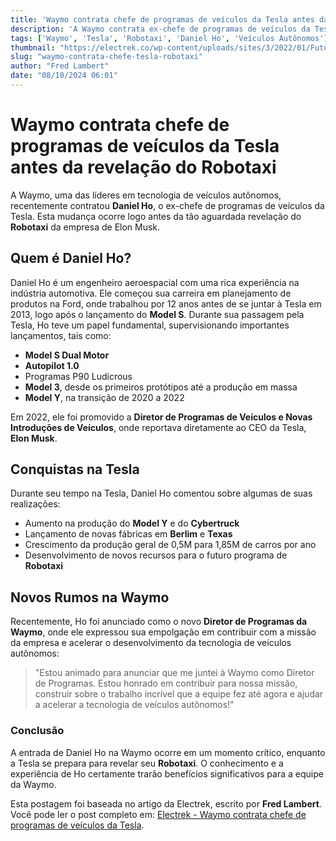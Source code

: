 ```yaml
---
title: 'Waymo contrata chefe de programas de veículos da Tesla antes da revelação do Robotaxi'
description: 'A Waymo contrata ex-chefe de programas de veículos da Tesla, Daniel Ho, em meio às pendências do Robotaxi. Ho tem uma vasta experiência no setor automotivo e desempenhou papéis cruciais na Tesla.'
tags: ['Waymo', 'Tesla', 'Robotaxi', 'Daniel Ho', 'Veículos Autônomos']
thumbnail: "https://electrek.co/wp-content/uploads/sites/3/2022/01/Future-Waymo-EV-3.jpeg?quality=82&strip=all&w=1000"
slug: "waymo-contrata-chefe-tesla-robotaxi"
author: "Fred Lambert"
date: "08/10/2024 06:01"
---
```


# Waymo contrata chefe de programas de veículos da Tesla antes da revelação do Robotaxi

A Waymo, uma das líderes em tecnologia de veículos autônomos, recentemente contratou **Daniel Ho**, o ex-chefe de programas de veículos da Tesla. Esta mudança ocorre logo antes da tão aguardada revelação do **Robotaxi** da empresa de Elon Musk.

## Quem é Daniel Ho?

Daniel Ho é um engenheiro aeroespacial com uma rica experiência na indústria automotiva. Ele começou sua carreira em planejamento de produtos na Ford, onde trabalhou por 12 anos antes de se juntar à Tesla em 2013, logo após o lançamento do **Model S**. Durante sua passagem pela Tesla, Ho teve um papel fundamental, supervisionando importantes lançamentos, tais como:

- **Model S Dual Motor**
- **Autopilot 1.0**
- Programas P90 Ludicrous
- **Model 3**, desde os primeiros protótipos até a produção em massa
- **Model Y**, na transição de 2020 a 2022

Em 2022, ele foi promovido a **Diretor de Programas de Veículos e Novas Introduções de Veículos**, onde reportava diretamente ao CEO da Tesla, **Elon Musk**.

## Conquistas na Tesla

Durante seu tempo na Tesla, Daniel Ho comentou sobre algumas de suas realizações:

- Aumento na produção do **Model Y** e do **Cybertruck**
- Lançamento de novas fábricas em **Berlim** e **Texas**
- Crescimento da produção geral de 0,5M para 1,85M de carros por ano
- Desenvolvimento de novos recursos para o futuro programa de **Robotaxi**

## Novos Rumos na Waymo

Recentemente, Ho foi anunciado como o novo **Diretor de Programas da Waymo**, onde ele expressou sua empolgação em contribuir com a missão da empresa e acelerar o desenvolvimento da tecnologia de veículos autônomos:

> "Estou animado para anunciar que me juntei à Waymo como Diretor de Programas. Estou honrado em contribuir para nossa missão, construir sobre o trabalho incrível que a equipe fez até agora e ajudar a acelerar a tecnologia de veículos autônomos!"

### Conclusão

A entrada de Daniel Ho na Waymo ocorre em um momento crítico, enquanto a Tesla se prepara para revelar seu **Robotaxi**. O conhecimento e a experiência de Ho certamente trarão benefícios significativos para a equipe da Waymo.

Esta postagem foi baseada no artigo da Electrek, escrito por **Fred Lambert**.  Você pode ler o post completo em: [Electrek - Waymo contrata chefe de programas de veículos da Tesla](https://electrek.co/2024/10/07/waymo-hires-teslas-head-of-vehicle-programs-ahead-of-robotaxi-unveiling/).